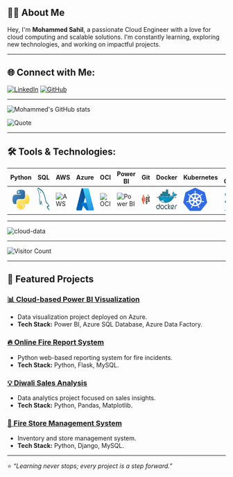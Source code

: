 ## 👨‍💻 About Me

Hey, I'm **Mohammed Sahil**, a passionate Cloud Engineer with a love for cloud computing and scalable solutions. I'm constantly learning, exploring new technologies, and working on impactful projects.

---

## 🌐 Connect with Me:

[![LinkedIn](https://img.shields.io/badge/LinkedIn-0A66C2?style=for-the-badge&logo=linkedin&logoColor=white)](https://www.linkedin.com/in/mohammedsahil82/)
[![GitHub](https://img.shields.io/badge/GitHub-171515?style=for-the-badge&logo=github)](https://github.com/mohammedsahil82)

---

![Mohammed's GitHub stats](https://github-readme-stats.vercel.app/api?username=mohammedsahil82&show_icons=true&theme=radical)

![Quote](https://quotes-github-readme.vercel.app/api?type=horizontal&theme=radical)

---

## 🛠️ Tools & Technologies:

| Python | SQL | AWS | Azure | OCI | Power BI | Git | Docker | Kubernetes | VS Code |
|--------|------|-----|-------|-----|----------|------|--------|------------|---------|
| <img src="https://github.com/devicons/devicon/blob/master/icons/python/python-original.svg" title="Python" alt="Python" width="55" height="55"/> | <img src="https://github.com/devicons/devicon/blob/master/icons/mysql/mysql-original.svg" title="SQL" alt="SQL" width="55" height="55"/> | <img src="https://github.com/user-attachments/assets/a885e80a-964f-4e75-a4a6-27a063667ec7" alt="AWS" title="AWS" width="55" height="55"/> | <img src="https://github.com/devicons/devicon/blob/master/icons/azure/azure-original.svg" title="Azure" alt="Azure" width="55" height="55"/> | <img src="https://img.icons8.com/color/48/000000/oracle-logo.png" title="OCI" alt="OCI" width="55" height="55"/> | <img src="https://img.icons8.com/color/48/000000/power-bi.png" title="Power BI" alt="Power BI" width="55" height="55"/> | <img src="https://github.com/devicons/devicon/blob/master/icons/git/git-original-wordmark.svg" title="Git" alt="Git" width="55" height="55"/> | <img src="https://github.com/devicons/devicon/blob/master/icons/docker/docker-original-wordmark.svg" title="Docker" alt="Docker" width="55" height="55"/> | <img src="https://github.com/devicons/devicon/blob/master/icons/kubernetes/kubernetes-plain.svg" title="Kubernetes" alt="Kubernetes" width="55" height="55"/> | <img src="https://github.com/devicons/devicon/blob/master/icons/vscode/vscode-original-wordmark.svg" title="VS Code" alt="VS Code" width="55" height="55"/> |

---

![cloud-data](https://github.com/user-attachments/assets/772a360f-1235-4bb9-a40e-bae6e144c1fe)

---

![Visitor Count](https://komarev.com/ghpvc/?username=mohammedsahil82&color=green&style=flat-square)

---

## 🚀 Featured Projects

### [📊 Cloud-based Power BI Visualization](#)
- Data visualization project deployed on Azure.
- **Tech Stack:** Power BI, Azure SQL Database, Azure Data Factory.

### [🔥 Online Fire Report System](#)
- Python web-based reporting system for fire incidents.
- **Tech Stack:** Python, Flask, MySQL.

### [💡 Diwali Sales Analysis](#)
- Data analytics project focused on sales insights.
- **Tech Stack:** Python, Pandas, Matplotlib.

### [🏪 Fire Store Management System](#)
- Inventory and store management system.
- **Tech Stack:** Python, Django, MySQL.

---

⭐ _“Learning never stops; every project is a step forward.”_
